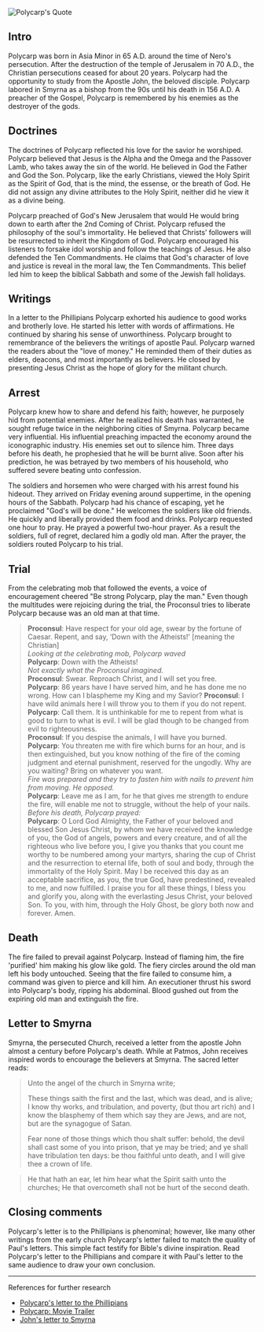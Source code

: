 <!--properties
title=Polycarp
id=0MfQBSBIer
authorKey=wendly
image=https://inquisitionreturns.com/img/polycarp.jpg
publish=true
summary=Polycarp labored in Smyrna as a bishop from the 90s until his death in 156 A.D. A preacher of the Gospel, Polycarp is remembered by his enemies as the destroyer of the gods. Polycarp becomes very influential. His influential preaching inversely impacted the economy around the iconographic industry. His enemies set out to silence him.
created=Tue Apr 05 2016 07:37:12 GMT+0300 (EEST)
publishDate=Tue Apr 05 2016 07:37:12 GMT+0300 (EEST)
updated=Mon Mar 06 2017 00:57:42 GMT+0200 (EET)
searches=
-->

![Polycarp's Quote](https://inquisitionreturns.com/img/polycarp.jpg)
## Intro
Polycarp was born in Asia Minor in 65 A.D. around the time of Nero's persecution. After the destruction of the temple of Jerusalem in 70 A.D., the Christian persecutions ceased for about 20 years. Polycarp had the opportunity to study from the Apostle John, the beloved disciple. Polycarp labored in Smyrna as a bishop from the 90s until his death in 156 A.D. A preacher of the Gospel, Polycarp is remembered by his enemies as the destroyer of the gods.

## Doctrines
The doctrines of Polycarp reflected his love for the savior he worshiped. Polycarp believed that Jesus is the Alpha and the Omega and the Passover Lamb, who takes away the sin of the world. He believed in God the Father and God the Son. Polycarp, like the early Christians, viewed the Holy Spirit as the Spirit of God, that is the mind, the essense, or the breath of God. He did not assign any divine attributes to the Holy Spirit, neither did he view it as a divine being.

Polycarp preached of God's New Jerusalem that would He would bring down to earth after the 2nd Coming of Christ. Polycarp refused the philosophy of the soul's immortality. He believed that Christs’ followers will be resurrected to inherit the Kingdom of God. Polycarp encouraged his listeners to forsake idol worship and follow the teachings of Jesus. He also defended the Ten Commandments. He claims that God's character of love and justice is reveal in the moral law, the Ten Commandments. This belief led him to keep the biblical Sabbath and some of the Jewish fall holidays.

## Writings
In a letter to the Phillipians Polycarp exhorted his audience to good works and brotherly love. He started his letter with words of affirmations. He continued by sharing his sense of unworthiness. Polycarp brought to remembrance of the believers the writings of apostle Paul. Polycarp warned the readers about the "love of money." He reminded them of their duties as elders, deacons, and most importantly as believers. He closed by presenting Jesus Christ as the hope of glory for the militant church.

## Arrest
Polycarp knew how to share and defend his faith; however, he purposely hid from potential enemies. After he realized his death has warranted, he sought refuge twice in the neighboring cities of Smyrna. Polycarp became very influential. His influential preaching impacted the economy around the iconographic industry. His enemies set out to silence him. Three days before his death, he prophesied that he will be burnt alive. Soon after his prediction, he was betrayed by two members of his household, who suffered severe beating unto confession.

The soldiers and horsemen who were charged with his arrest found his hideout. They arrived on Friday evening around suppertime, in the opening hours of the Sabbath. Polycarp had his chance of escaping, yet he proclaimed "God's will be done." He welcomes the soldiers like old friends. He quickly and liberally provided them food and drinks. Polycarp requested one hour to pray. He prayed a powerful two-hour prayer. As a result the soldiers, full of regret, declared him a godly old man. After the prayer, the soldiers routed Polycarp to his trial.

## Trial
From the celebrating mob that followed the events, a voice of encouragement cheered "Be strong Polycarp, play the man." Even though the multitudes were rejoicing during the trial, the Proconsul tries to liberate Polycarp because was an old man at that time.

> **Proconsul**: Have respect for your old age, swear by the fortune of Caesar. Repent, and say, ‘Down with the Atheists!’ [meaning the Christian]  
> *Looking at the celebrating mob, Polycarp waved*  
> **Polycarp**: Down with the Atheists!  
> *Not exactly what the Proconsul imagined.*  
> **Proconsul**: Swear. Reproach Christ, and I will set you free.  
> **Polycarp**: 86 years have I have served him, and he has done me no wrong. How can I blaspheme my King and my Savior? 
> **Proconsul**: I have wild animals here I will throw you to them if you do not repent.  
> **Polycarp**: Call them. It is unthinkable for me to repent from what is good to turn to what is evil. I will be glad though to be changed from evil to righteousness.  
> **Proconsul**: If you despise the animals, I will have you burned.  
> **Polycarp**: You threaten me with fire which burns for an hour, and is then extinguished, but you know nothing of the fire of the coming judgment and eternal punishment, reserved for the ungodly. Why are you waiting? Bring on whatever you want.  
> *Fire was prepared and they try to fasten him with nails to prevent him from moving. He opposed.*  
> **Polycarp**: Leave me as I am, for he that gives me strength to endure the fire, will enable me not to struggle, without the help of your nails.  
> *Before his death, Polycarp prayed:*   
> **Polycarp**: O Lord God Almighty, the Father of your beloved and blessed Son Jesus Christ, by whom we have received the knowledge of you, the God of angels, powers and every creature, and of all the righteous who live before you, I give you thanks that you count me worthy to be numbered among your martyrs, sharing the cup of Christ and the resurrection to eternal life, both of soul and body, through the immortality of the Holy Spirit. May I be received this day as an acceptable sacrifice, as you, the true God, have predestined, revealed to me, and now fulfilled. I praise you for all these things, I bless you and glorify you, along with the everlasting Jesus Christ, your beloved Son. To you, with him, through the Holy Ghost, be glory both now and forever. Amen.

## Death
The fire failed to prevail against Polycarp. Instead of flaming him, the fire 'purified' him making his glow like gold. The fiery circles around the old man left his body untouched. Seeing that the fire failed to consume him, a command was given to pierce and kill him. An executioner thrust his sword into Polycarp's body, ripping his abdominal. Blood gushed out from the expiring old man and extinguish the fire.

## Letter to Smyrna
Smyrna, the persecuted Church, received a letter from the apostle John almost a century before Polycarp's death. While at Patmos, John receives inspired words to encourage the believers at Smyrna. The sacred letter reads:

> Unto the angel of the church in Smyrna write;
> 
> These things saith the first and the last, which was dead, and is alive; I know thy works, and tribulation, and poverty, (but thou art rich) and I know the blasphemy of them which say they are Jews, and are not, but are the synagogue of Satan.
> 
> Fear none of those things which thou shalt suffer: behold, the devil shall cast some of you into prison, that ye may be tried; and ye shall have tribulation ten days: be thou faithful unto death, and I will give thee a crown of life.

> He that hath an ear, let him hear what the Spirit saith unto the churches; He that overcometh shall not be hurt of the second death.

## Closing comments
Polycarp's letter is to the Phillipians is phenominal; however, like many other writings from the early church Polycarp's letter failed to match the quality of Paul's letters. This simple fact testify for Bible's divine inspiration. Read Polycarp's letter to the Phillipians and compare it with Paul's letter to the same audience to draw your own conclusion.

---
References for further research
* [Polycarp's letter to the Phillipians](https://www.google.com/#q=polycarp+letter+to+the+philippians)
* [Polycarp: Movie Trailer](https://www.youtube.com/watch?v=7IjPlffZVy8)
* [John's letter to Smyrna](https://www.bible.com/bible/1/rev.2.8-11)
